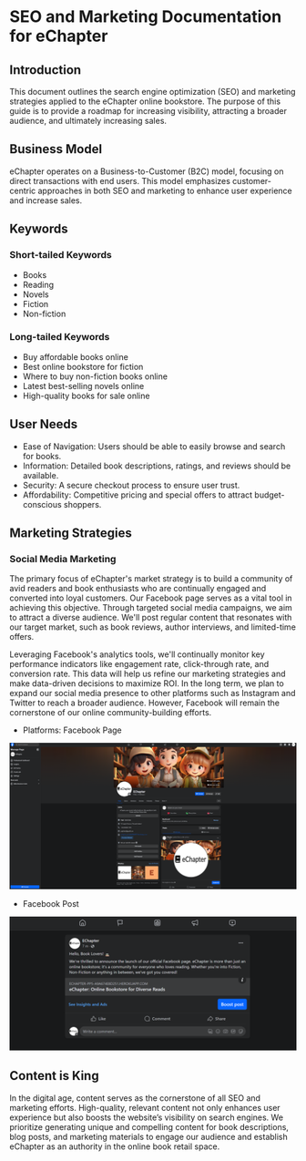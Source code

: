 # SEO and Marketing Documentation for eChapter

## Introduction

This document outlines the search engine optimization (SEO) and marketing strategies applied to the eChapter online bookstore. The purpose of this guide is to provide a roadmap for increasing visibility, attracting a broader audience, and ultimately increasing sales.

## Business Model

eChapter operates on a Business-to-Customer (B2C) model, focusing on direct transactions with end users. This model emphasizes customer-centric approaches in both SEO and marketing to enhance user experience and increase sales.

## Keywords

### Short-tailed Keywords

- Books
- Reading
- Novels
- Fiction
- Non-fiction

### Long-tailed Keywords

- Buy affordable books online
- Best online bookstore for fiction
- Where to buy non-fiction books online
- Latest best-selling novels online
- High-quality books for sale online

## User Needs

- Ease of Navigation: Users should be able to easily browse and search for books.
- Information: Detailed book descriptions, ratings, and reviews should be available.
- Security: A secure checkout process to ensure user trust.
- Affordability: Competitive pricing and special offers to attract budget-conscious shoppers.

## Marketing Strategies

### Social Media Marketing

The primary focus of eChapter's market strategy is to build a community of avid readers and book enthusiasts who are continually engaged and converted into loyal customers. Our Facebook page serves as a vital tool in achieving this objective. Through targeted social media campaigns, we aim to attract a diverse audience. We'll post regular content that resonates with our target market, such as book reviews, author interviews, and limited-time offers.

Leveraging Facebook's analytics tools, we'll continually monitor key performance indicators like engagement rate, click-through rate, and conversion rate. This data will help us refine our marketing strategies and make data-driven decisions to maximize ROI. In the long term, we plan to expand our social media presence to other platforms such as Instagram and Twitter to reach a broader audience. However, Facebook will remain the cornerstone of our online community-building efforts.

- Platforms: Facebook Page

![Screenshot of Facebook Page](documentation/facebook-page-screenshot.png)

- Facebook Post

![Screenshot of first Facebook post](documentation/facebook-first-post-screenshot.png)

## Content is King

In the digital age, content serves as the cornerstone of all SEO and marketing efforts. High-quality, relevant content not only enhances user experience but also boosts the website’s visibility on search engines. We prioritize generating unique and compelling content for book descriptions, blog posts, and marketing materials to engage our audience and establish eChapter as an authority in the online book retail space.